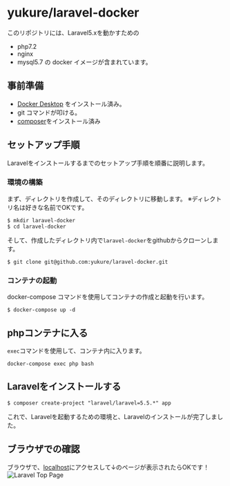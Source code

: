 # yukure/laravel-docker
このリポジトリには、Laravel5.xを動かすための
- php7.2
- nginx
- mysql5.7
の docker イメージが含まれています。

## 事前準備
- [Docker Desktop](https://www.docker.com/products/docker-desktop) をインストール済み。
- git コマンドが叩ける。
- [composer](https://getcomposer.org/)をインストール済み

## セットアップ手順
Laravelをインストールするまでのセットアップ手順を順番に説明します。

### 環境の構築
まず、ディレクトリを作成して、そのディレクトリに移動します。
※ディレクトリ名は好きな名前でOKです。

```shell
$ mkdir laravel-docker
$ cd laravel-docker
```

そして、作成したディレクトリ内で`laravel-docker`をgithubからクローンします。

```shell
$ git clone git@github.com:yukure/laravel-docker.git
```

### コンテナの起動
docker-compose コマンドを使用してコンテナの作成と起動を行います。

```shell
$ docker-compose up -d
```

## phpコンテナに入る
`exec`コマンドを使用して、コンテナ内に入ります。
```shell
docker-compose exec php bash
```

## Laravelをインストールする
```shell
$ composer create-project "laravel/laravel=5.5.*" app
```

これで、Laravelを起動するための環境と、Laravelのインストールが完了しました。

## ブラウザでの確認
ブラウザで、[localhost](http://localhost/)にアクセスして↓のページが表示されたらOKです！
![Laravel Top Page](https://user-images.githubusercontent.com/18342796/53179719-a02e4980-3637-11e9-90a5-a5490e60ac7d.png)